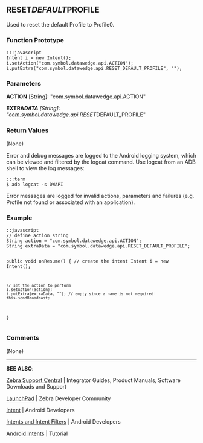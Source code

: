 <h2 id="reset_default_profile">RESET<em>DEFAULT</em>PROFILE</h2>
<p>Used to reset the default Profile to Profile0.</p>
<h3 id="functionprototype">Function Prototype</h3>
<pre><code>:::javascript
Intent i = new Intent();
i.setAction("com.symbol.datawedge.api.ACTION");
i.putExtra("com.symbol.datawedge.api.RESET_DEFAULT_PROFILE", "");
</code></pre>
<h3 id="parameters">Parameters</h3>
<p><strong>ACTION</strong> [String]: "com.symbol.datawedge.api.ACTION"</p>
<p><strong>EXTRA<em>DATA</strong> [String]: "com.symbol.datawedge.api.RESET</em>DEFAULT_PROFILE"</p>
<h3 id="returnvalues">Return Values</h3>
<p>(None)</p>
<p>Error and debug messages are logged to the Android logging system, which can be viewed and filtered by the logcat command. Use logcat from an ADB shell to view the log messages:</p>
<pre><code>:::term
$ adb logcat -s DWAPI
</code></pre>
<p>Error messages are logged for invalid actions, parameters and failures (e.g. Profile not found or associated with an application).</p>
<h3 id="example">Example</h3>
<pre><code>::javascript
// define action string
String action = "com.symbol.datawedge.api.ACTION";
String extraData = "com.symbol.datawedge.api.RESET_DEFAULT_PROFILE";

public void onResume() {
    // create the intent
    Intent i = new Intent();

    // set the action to perform
    i.setAction(action);
    i.putExtra(extraData, ""); // empty since a name is not required
    this.sendBroadcast;
}
</code></pre>
<!--
6/27/17- per eng. TUT-14724:
- added an empty string to extra data (in prototype and sample)
-->
<h3 id="comments">Comments</h3>
<p>(None)</p>
<hr />
<p><strong>SEE ALSO</strong>:</p>
<p><a href="https://www.zebra.com/us/en/support-downloads.html">Zebra Support Central</a> | Integrator Guides, Product Manuals, Software Downloads and Support</p>
<p><a href="https://developer.zebra.com/welcome">LaunchPad</a> | Zebra Developer Community</p>
<p><a href="https://developer.android.com/reference/android/content/Intent.html">Intent</a> | Android Developers</p>
<p><a href="http://developer.android.com/guide/components/intents-filters.html">Intents and Intent Filters</a> | Android Developers</p>
<p><a href="http://www.vogella.com/tutorials/AndroidIntent/article.html">Android Intents</a> | Tutorial</p>